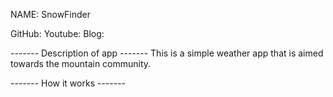 NAME: SnowFinder

GitHub:
Youtube:
Blog:


------- Description of app -------
This is a simple weather app that is aimed towards the mountain community. 

------- How it works -------
